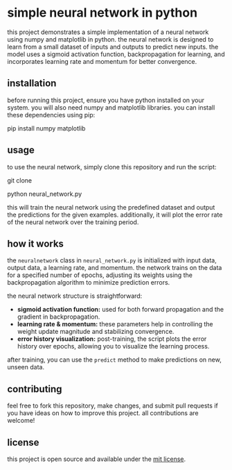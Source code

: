 # simple neural network in python

this project demonstrates a simple implementation of a neural network using numpy and matplotlib in python. the neural network is designed to learn from a small dataset of inputs and outputs to predict new inputs. the model uses a sigmoid activation function, backpropagation for learning, and incorporates learning rate and momentum for better convergence.

## installation

before running this project, ensure you have python installed on your system. you will also need numpy and matplotlib libraries. you can install these dependencies using pip:

pip install numpy matplotlib

## usage

to use the neural network, simply clone this repository and run the script:

git clone [<repository-url>](https://github.com/sujaanr/Neural-Network.git)

python neural_network.py



this will train the neural network using the predefined dataset and output the predictions for the given examples. additionally, it will plot the error rate of the neural network over the training period.

## how it works

the `neuralnetwork` class in `neural_network.py` is initialized with input data, output data, a learning rate, and momentum. the network trains on the data for a specified number of epochs, adjusting its weights using the backpropagation algorithm to minimize prediction errors.

the neural network structure is straightforward:
- **sigmoid activation function:** used for both forward propagation and the gradient in backpropagation.
- **learning rate & momentum:** these parameters help in controlling the weight update magnitude and stabilizing convergence.
- **error history visualization:** post-training, the script plots the error history over epochs, allowing you to visualize the learning process.

after training, you can use the `predict` method to make predictions on new, unseen data.

## contributing

feel free to fork this repository, make changes, and submit pull requests if you have ideas on how to improve this project. all contributions are welcome!

## license

this project is open source and available under the [mit license](LICENSE).

